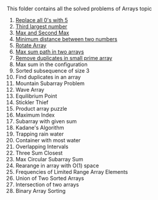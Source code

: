 This folder contains all the solved problems of Arrays topic

1) [Replace all 0's with 5](https://github.com/FazeelUsmani/Amazon-SDE-Test-Series/blob/master/01%20Arrays/01%20Replace0with5.cpp)
2) [Third largest number](https://github.com/FazeelUsmani/Amazon-SDE-Test-Series/blob/master/01%20Arrays/02%20ThirdLargestMethod.cpp)
3) [Max and Second Max](https://github.com/FazeelUsmani/Amazon-SDE-Test-Series/blob/master/01%20Arrays/03%20maxAndSecondMax.py)
4) [Minimum distance between two numbers](https://github.com/FazeelUsmani/Amazon-SDE-Test-Series/blob/master/01%20Arrays/04%20minDist2nos.cpp)
5) [Rotate Array](https://github.com/FazeelUsmani/Amazon-SDE-Test-Series/blob/master/01%20Arrays/05%20rotateArray.cpp)
6) [Max sum path in two arrays](https://github.com/FazeelUsmani/Amazon-SDE-Test-Series/blob/master/01%20Arrays/06%20maxPathSum.cpp)
7) [Remove duplicates in small prime array](https://github.com/FazeelUsmani/Amazon-SDE-Test-Series/blob/master/01%20Arrays/07%20removeDuplicatesinprimearr.cpp)
8) Max sum in the configuration
9) Sorted subsequence of size 3
10) Find duplicates in an array
11) Mountain Subarray Problem
12) Wave Array
13) Equilibrium Point
14) Stickler Thief
15) Product array puzzle
16) Maximum Index
17) Subarray with given sum
18) Kadane's Algorithm
19) Trapping rain water
20) Container with most water
21) Overlapping Intervals
22) Three Sum Closest
23) Max Circular Subarray Sum
24) Rearange in array with O(1) space
25) Frequencies of Limited Range Array Elements
26) Union of Two Sorted Arrays
27) Intersection of two arrays
28) Binary Array Sorting
